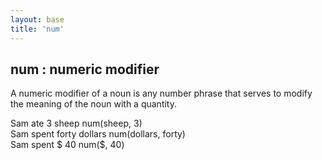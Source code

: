 ```yaml
---
layout: base
title: 'num'
---
```


## num : numeric modifier

A numeric modifier of a noun is any number phrase that serves to
modify the meaning of the noun with a quantity.

<div class="sd-parse">
Sam ate 3 sheep
num(sheep, 3)
</div>

<div class="sd-parse">
Sam spent forty dollars
num(dollars, forty)
</div>

<div class="sd-parse">
Sam spent $ 40
num($, 40)
</div>
